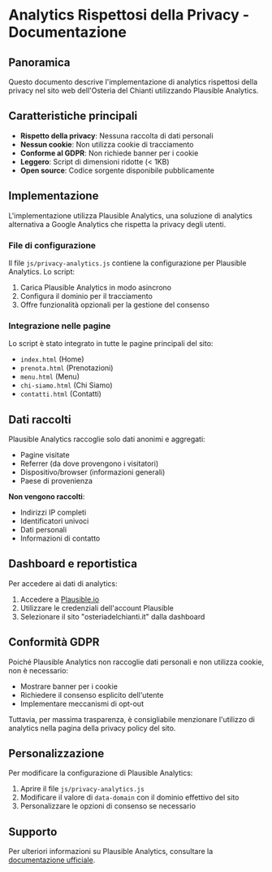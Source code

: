 # Analytics Rispettosi della Privacy - Documentazione

## Panoramica

Questo documento descrive l'implementazione di analytics rispettosi della privacy nel sito web dell'Osteria del Chianti utilizzando Plausible Analytics.

## Caratteristiche principali

- **Rispetto della privacy**: Nessuna raccolta di dati personali
- **Nessun cookie**: Non utilizza cookie di tracciamento
- **Conforme al GDPR**: Non richiede banner per i cookie
- **Leggero**: Script di dimensioni ridotte (< 1KB)
- **Open source**: Codice sorgente disponibile pubblicamente

## Implementazione

L'implementazione utilizza Plausible Analytics, una soluzione di analytics alternativa a Google Analytics che rispetta la privacy degli utenti.

### File di configurazione

Il file `js/privacy-analytics.js` contiene la configurazione per Plausible Analytics. Lo script:

1. Carica Plausible Analytics in modo asincrono
2. Configura il dominio per il tracciamento
3. Offre funzionalità opzionali per la gestione del consenso

### Integrazione nelle pagine

Lo script è stato integrato in tutte le pagine principali del sito:

- `index.html` (Home)
- `prenota.html` (Prenotazioni)
- `menu.html` (Menu)
- `chi-siamo.html` (Chi Siamo)
- `contatti.html` (Contatti)

## Dati raccolti

Plausible Analytics raccoglie solo dati anonimi e aggregati:

- Pagine visitate
- Referrer (da dove provengono i visitatori)
- Dispositivo/browser (informazioni generali)
- Paese di provenienza

**Non vengono raccolti**:
- Indirizzi IP completi
- Identificatori univoci
- Dati personali
- Informazioni di contatto

## Dashboard e reportistica

Per accedere ai dati di analytics:

1. Accedere a [Plausible.io](https://plausible.io)
2. Utilizzare le credenziali dell'account Plausible
3. Selezionare il sito "osteriadelchianti.it" dalla dashboard

## Conformità GDPR

Poiché Plausible Analytics non raccoglie dati personali e non utilizza cookie, non è necessario:

- Mostrare banner per i cookie
- Richiedere il consenso esplicito dell'utente
- Implementare meccanismi di opt-out

Tuttavia, per massima trasparenza, è consigliabile menzionare l'utilizzo di analytics nella pagina della privacy policy del sito.

## Personalizzazione

Per modificare la configurazione di Plausible Analytics:

1. Aprire il file `js/privacy-analytics.js`
2. Modificare il valore di `data-domain` con il dominio effettivo del sito
3. Personalizzare le opzioni di consenso se necessario

## Supporto

Per ulteriori informazioni su Plausible Analytics, consultare la [documentazione ufficiale](https://plausible.io/docs).